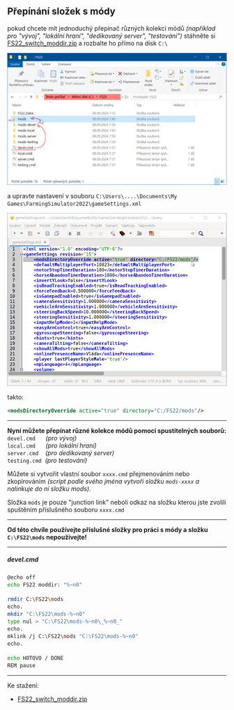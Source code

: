 ## Přepínání složek s módy

pokud chcete mít jednoduchý přepínač různých kolekcí módů _(například pro "vývoj", "lokální hraní", "dedikovaný server", "testování")_ 
stáhněte si [FS22_switch_moddir.zip](FS22_switch_moddir.zip) a rozbalte ho přímo na disk `C:\`

![FS22](FS22.png)

a upravte nastavení v souboru `C:\Users\....\Documents\My Games\FarmingSimulator2022\gameSettings.xml`

![gameSettings.xml](gameSettings.xml.png)

takto:

```xml
<modsDirectoryOverride active="true" directory="C:/FS22/mods"/>
```

---

**Nyní můžete přepínat různé kolekce módů pomocí spustitelných souborů:**
<br/>`devel.cmd`&nbsp;&nbsp;&nbsp;&nbsp;&nbsp;&nbsp;_(pro vývoj)_
<br/>`local.cmd`&nbsp;&nbsp;&nbsp;&nbsp;&nbsp;&nbsp;_(pro lokální hraní)_
<br/>`server.cmd`&nbsp;&nbsp;&nbsp;&nbsp;_(pro dedikovaný server)_
<br/>`testing.cmd`&nbsp;&nbsp;_(pro testování)_

Můžete si vytvořit vlastní soubor `xxxx.cmd` přejmenováním nebo zkopírováním _(script podle svého jména vytvoří složku `mods-xxxx` a nalinkuje do ní složku mods)_.

Složka `mods` je pouze "junction link" neboli odkaz na složku kterou jste zvolili spuštěním příslušného souboru `xxxx.cmd`

---

**Od této chvíle používejte příslušné složky pro práci s módy a složku `C:\FS22\mods` nepoužívejte!**

---

##### devel.cmd

```bash
@echo off
echo FS22 moddir: "%~n0"

rmdir C:\FS22\mods
echo.
mkdir "C:\FS22\mods-%~n0"
type nul > "C:\FS22\mods-%~n0\_%~n0_"
echo.
mklink /j C:\FS22\mods "C:\FS22\mods-%~n0"
echo.

echo HOTOVO / DONE
REM pause
```

---

Ke stažení:
- [FS22_switch_moddir.zip](FS22_switch_moddir.zip)
